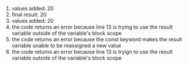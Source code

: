 1. values added: 20
2. final result: 20
3. values added: 20
4. the code returns an error because line 13 is trying to use the result variable outside of the variable's block scope
5. the code returns an error because the const keyword makes the result variable unable to be reassigned a new value
6. the code returns an error because line 13 is tryign to use the result variable outside of the variable's block scope  
